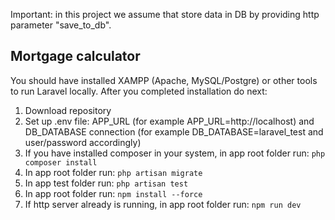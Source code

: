 Important: in this project we assume that store data in DB by providing http parameter "save_to_db". 

## Mortgage calculator

You should have installed XAMPP (Apache, MySQL/Postgre) or other tools to run Laravel locally. After you completed installation do next:

1. Download repository
2. Set up .env file: APP_URL (for example APP_URL=http://localhost) and DB_DATABASE connection (for example DB_DATABASE=laravel_test and user/password accordingly)
3. If you have installed composer in your system, in app root folder run: `php composer install`
3. In app root folder run: `php artisan migrate`
4. In app test folder run: `php artisan test`
5. In app root folder run: `npm install --force`
6. If http server already is running, in app root folder run: `npm run dev`



